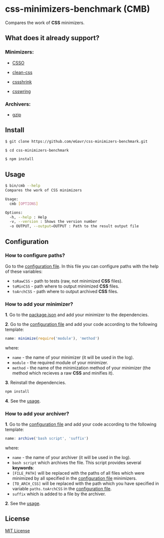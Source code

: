 # css-minimizers-benchmark (CMB)

Сompares the work of **CSS** minimizers.

## What does it already support?

### Minimizers:

* [CSSO](http://bem.info/tools/optimizers/csso/)

* [clean-css](https://github.com/GoalSmashers/clean-css)

* [cssshrink](https://github.com/stoyan/cssshrink)

* [csswring](https://github.com/hail2u/node-csswring)

### Archivers:

* [gzip](http://www.gzip.org/)

## Install

```bash
$ git clone https://github.com/eGavr/css-minimizers-benchmark.git

$ cd css-minimizers-benchmark

$ npm install
```

## Usage

```bash
$ bin/cmb --help
Сompares the work of CSS minimizers

Usage:
  cmb [OPTIONS]

Options:
  -h, --help : Help
  -v, --version : Shows the version number
  -o OUTPUT, --output=OUTPUT : Path to the result output file
```

## Configuration

### How to configure paths?

Go to the [configuration file](https://github.com/eGavr/css-minimizers-benchmark/blob/master/.cmb/config.js#L20). In this file you can configure paths with the help of these variables:

* `toRawCSS` - path to tests (raw, not minimized **CSS** files).
* `toMinCSS` - path where to output minimized **CSS** files.
* `toArchCSS` - path where to output archived **CSS** files.

### How to add your minimizer?

**1**. Go to the [package.json](https://github.com/eGavr/css-minimizers-bench/blob/master/package.json#L27) and add your minimizer to the dependencies.

**2**. Go to the [configuration file](https://github.com/eGavr/css-minimizers-benchmark/blob/master/.cmb/config.js#L9) and add your code according to the following template:

```js
name: minimize(require('module'), 'method')
```

where:

 * `name` - the name of your minimizer (it will be used in the log).
 * `module` - the required module of your minimizer.
 * `method` - the name of the minimization method of your minimizer (the method which recieves a raw **CSS** and minifies it).

**3**. Reinstall the dependencies.

```bash
npm install
```

**4**. See the [usage](https://github.com/eGavr/css-minimizers-bench#usage).

### How to add your archiver?

**1**. Go to the [configuration file](https://github.com/eGavr/css-minimizers-benchmark/blob/master/.cmb/config.js#L16) and add your code according to the following template:

```js
name: archive('bash script', 'suffix')
```

where:
 * `name` - the name of your archiver (it will be used in the log).
 * `bash script` which archives the file. This script provides several **keywords**:
  * `[FILE_PATH]` will be replaced with the paths of all files which were minimized by all specified in the [configuration file](https://github.com/eGavr/css-minimizers-bench/blob/master/.cmb/config.js#L9) minimizers.
  * `[TO_ARCH_CSS]` will be replaced with the path which you have specified in variable `paths.toArchCSS` in the [configuration file](https://github.com/eGavr/css-minimizers-bench/blob/master/.cmb/config.js#L23).
 * `suffix` which is added to a file by the archiver.

**2**. See the [usage](https://github.com/eGavr/css-minimizers-bench#usage).

## License

[MIT License](http://en.wikipedia.org/wiki/MIT_License)
